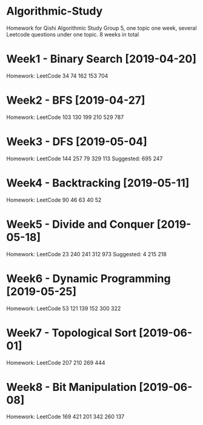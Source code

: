 # Algorithmic-Study
Homework for Qishi Algorithmic Study Group 5, one topic one week, several Leetcode questions under one topic. 8 weeks in total

# Week1 - Binary Search [2019-04-20]
Homework: LeetCode 34 74 162 153 704 

# Week2 - BFS [2019-04-27]
Homework: LeetCode 103 130 199 210 529 787

# Week3 - DFS [2019-05-04]
Homework: LeetCode 144 257 79 329 113 Suggested: 695 247

# Week4 - Backtracking [2019-05-11]
Homework: LeetCode 90 46 63 40 52

# Week5 - Divide and Conquer [2019-05-18]
Homework: LeetCode 23 240 241 312 973 Suggested: 4 215 218

# Week6 - Dynamic Programming [2019-05-25]
Homework: LeetCode 53 121 139 152 300 322

# Week7 - Topological Sort [2019-06-01]
Homework: LeetCode 207 210 269 444

# Week8 - Bit Manipulation [2019-06-08]
Homework: LeetCode 169 421 201 342 260 137
